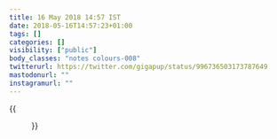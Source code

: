```yaml
---
title: 16 May 2018 14:57 IST
date: 2018-05-16T14:57:23+01:00
tags: []
categories: []
visibility: ["public"]
body_classes: "notes colours-008"
twitterurl: https://twitter.com/gigapup/status/996736503173787649
mastodonurl: ""
instagramurl: ""
---
```


{{<figure class="note-image" src="/notes/2018/05/16/14/osky.jpg" alt="Oskar the huskamute standing in amongst bluebells in a wood." caption="Springtime!">}}